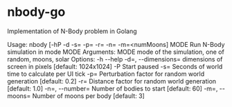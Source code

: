 # nbody-go
Implementation of N-Body problem in Golang

  Usage: nbody [-hP -d<dimensions> -s=<spt> -p=<pf> -r=<df> -n=<numBodies> -m=<numMoons] MODE
  Run N-Body simulation in mode MODE
  Arguments:
    MODE        mode of the simulation, one of random, moons, solar
  Options:
    -h --help
    -d=<dimensions>, --dimensions=<dimensions>  dimensions of screen in pixels [default: 1024x1024]
    -P        Start paused
    -s=<spt>  Seconds of world time to calculate per UI tick
    -p=<pf>   Perturbation factor for random world generation [default: 0.2]
    -r=<df>   Distance factor for random world generation [default: 1.0]
    -n=<numBodies>, --number=<numBodies>  Number of bodies to start [default: 60]
    -m=<numMoons>, --moons=<numMoons>     Number of moons per body [default: 3]
